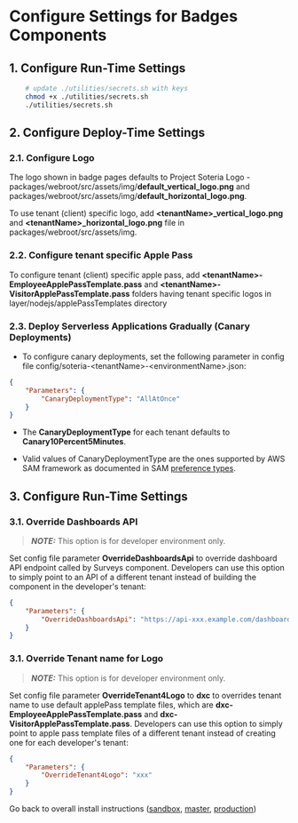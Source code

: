 # Configure Settings for Badges Components

## 1. Configure Run-Time Settings

```bash
    # update ./utilities/secrets.sh with keys
    chmod +x ./utilities/secrets.sh
    ./utilities/secrets.sh
```
## 2. Configure Deploy-Time Settings

### 2.1. Configure Logo

The logo shown in badge pages defaults to Project Soteria Logo - packages/webroot/src/assets/img/**default_vertical_logo.png** and packages/webroot/src/assets/img/**default_horizontal_logo.png**.

To use tenant (client) specific logo, add **&lt;tenantName&gt;_vertical_logo.png** and **&lt;tenantName&gt;_horizontal_logo.png** file in packages/webroot/src/assets/img.

### 2.2. Configure tenant specific Apple Pass

To configure tenant (client) specific apple pass, add **&lt;tenantName&gt;-EmployeeApplePassTemplate.pass** and **&lt;tenantName&gt;-VisitorApplePassTemplate.pass** folders having tenant specific logos in layer/nodejs/applePassTemplates directory

### 2.3. Deploy Serverless Applications Gradually (Canary Deployments)

* To configure canary deployments, set the following parameter in config file config/soteria-&lt;tenantName&gt;-&lt;environmentName&gt;.json:

```json
{
    "Parameters": {
        "CanaryDeploymentType": "AllAtOnce"
    }
}
```

* The **CanaryDeploymentType** for each tenant defaults to **Canary10Percent5Minutes**.

* Valid values of CanaryDeploymentType are the ones supported by AWS SAM framework as documented in SAM [preference types](https://docs.aws.amazon.com/serverless-application-model/latest/developerguide/automating-updates-to-serverless-apps.html).

## 3. Configure Run-Time Settings

### 3.1. Override Dashboards API

> **_NOTE:_**  This option is for developer environment only.

Set config file parameter **OverrideDashboardsApi** to override dashboard API endpoint called by Surveys component. Developers can use this option to simply point to an API of a different tenant instead of building the component in the developer's tenant:

```json
{
    "Parameters": {
        "OverrideDashboardsApi": "https://api-xxx.example.com/dashboards/ext/sendtemplatemail"
    }
}
```

### 3.1. Override Tenant name for Logo
> **_NOTE:_**  This option is for developer environment only.

Set config file parameter **OverrideTenant4Logo** to **dxc** to overrides tenant name to use default applePass template files, which are **dxc-EmployeeApplePassTemplate.pass** and **dxc-VisitorApplePassTemplate.pass**. Developers can use this option to simply point to apple pass template files of a different tenant instead of creating one for each developer's tenant: 

```json
{
    "Parameters": {
        "OverrideTenant4Logo": "xxx"
    }
}
```

Go back to overall install instructions ([sandbox](https://github.dxc.com/soteria/devops/blob/sandbox/Install-Instructions.md#badges), [master](https://github.dxc.com/soteria/devops/blob/master/Install-Instructions.md#badges), [production](https://github.dxc.com/soteria/devops/blob/production/Install-Instructions.md#badges))


